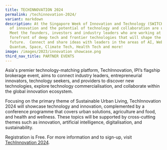 ```yaml
---
title: TECHINNOVATION 2024
permalink: /techinnovation-2024/
variant: markdown
description: At the Singapore Week of Innovation and Technology (SWITCH) sparks
  of innovation and the potential of technology and collaboration are unleashed.
  Meet the founders, investors and industry leaders who are working at the
  forefront of deep tech and frontier technologies that will shape the
  future.  Connect and share ideas with leaders in the areas of AI, Web3,
  Quantum, Space, Climate Tech, Health Tech and more!
image: /images/2023/innovation showcase.png
third_nav_title: PARTNER EVENTS
---
```

Asia's premier technology-matching platform, TechInnovation, IPI’s flagship brokerage event, aims to connect industry leaders, entrepreneurial innovators, technology seekers, and providers to discover new technologies, explore technology commercialisation, and collaborate within the global innovation ecosystem.

Focusing on the primary theme of Sustainable Urban Living, TechInnovation 2024 will showcase technology and innovation, complemented by a conference programme that covers urban solutions, agriculture and food, and health and wellness. These topics will be supported by cross-cutting themes such as innovation, artificial intelligence, digitalisation, and sustainability.

Registration is Free. For more information and to sign-up, visit [TechInnovation 2024](https://www.techinnovation.com.sg/event/a60bb079-c27b-47c9-9c73-e6c1e724b96a/summary).
